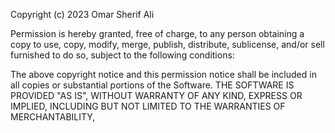 
Copyright (c) 2023 Omar Sherif Ali

Permission is hereby granted, free of charge, to any person obtaining a copy
to use, copy, modify, merge, publish, distribute, sublicense, and/or sell
furnished to do so, subject to the following conditions:

The above copyright notice and this permission notice shall be included in all
copies or substantial portions of the Software.
THE SOFTWARE IS PROVIDED "AS IS", WITHOUT WARRANTY OF ANY KIND, EXPRESS OR
IMPLIED, INCLUDING BUT NOT LIMITED TO THE WARRANTIES OF MERCHANTABILITY,
